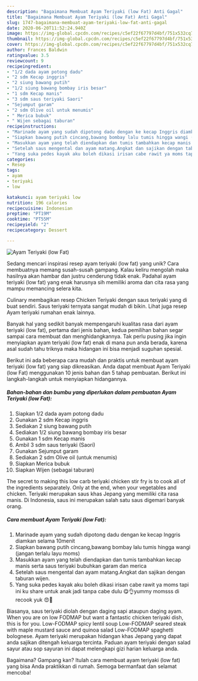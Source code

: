 ```yaml
---
description: "Bagaimana Membuat Ayam Teriyaki (low Fat) Anti Gagal"
title: "Bagaimana Membuat Ayam Teriyaki (low Fat) Anti Gagal"
slug: 1747-bagaimana-membuat-ayam-teriyaki-low-fat-anti-gagal
date: 2020-06-20T11:52:24.940Z
image: https://img-global.cpcdn.com/recipes/c5ef22f67797d4bf/751x532cq70/ayam-teriyaki-low-fat-foto-resep-utama.jpg
thumbnail: https://img-global.cpcdn.com/recipes/c5ef22f67797d4bf/751x532cq70/ayam-teriyaki-low-fat-foto-resep-utama.jpg
cover: https://img-global.cpcdn.com/recipes/c5ef22f67797d4bf/751x532cq70/ayam-teriyaki-low-fat-foto-resep-utama.jpg
author: Frances Baldwin
ratingvalue: 3.5
reviewcount: 9
recipeingredient:
- "1/2 dada ayam potong dadu"
- "2 sdm Kecap inggris"
- "2 siung bawang putih"
- "1/2 siung bawang bombay iris besar"
- "1 sdm Kecap manis"
- "3 sdm saus teriyaki Saori"
- "Sejumput garam"
- "2 sdm Olive oil untuk menumis"
- " Merica bubuk"
- " Wijen sebagai taburan"
recipeinstructions:
- "Marinade ayam yang sudah dipotong dadu dengan ke kecap Inggris diamkan selama 10menit"
- "Siapkan bawang putih cincang,bawang bombay lalu tumis hingga wangi (jangan terlalu layu moms)"
- "Masukkan ayam yang telah diendapkan dan tumis tambahkan kecap manis serta saus teriyaki bubuhkan garam dan merica"
- "Setelah saus mengental dan ayam matang.Angkat dan sajikan dengan taburan wijen."
- "Yang suka pedes kayak aku boleh dikasi irisan cabe rawit ya moms tapi ini ku share untuk anak jadi tanpa cabe dulu 😋👌yummy momsss di recook yuk 😍🤤"
categories:
- Resep
tags:
- ayam
- teriyaki
- low

katakunci: ayam teriyaki low 
nutrition: 196 calories
recipecuisine: Indonesian
preptime: "PT19M"
cooktime: "PT55M"
recipeyield: "2"
recipecategory: Dessert

---
```



![Ayam Teriyaki (low Fat)](https://img-global.cpcdn.com/recipes/c5ef22f67797d4bf/751x532cq70/ayam-teriyaki-low-fat-foto-resep-utama.jpg)

Sedang mencari inspirasi resep ayam teriyaki (low fat) yang unik? Cara membuatnya memang susah-susah gampang. Kalau keliru mengolah maka hasilnya akan hambar dan justru cenderung tidak enak. Padahal ayam teriyaki (low fat) yang enak harusnya sih memiliki aroma dan cita rasa yang mampu memancing selera kita.

Culinary membagikan resep Chicken Teriyaki dengan saus teriyaki yang di buat sendiri. Saus teriyaki ternyata sangat mudah di bikin. Lihat juga resep Ayam teriyaki rumahan enak lainnya.

Banyak hal yang sedikit banyak mempengaruhi kualitas rasa dari ayam teriyaki (low fat), pertama dari jenis bahan, kedua pemilihan bahan segar sampai cara membuat dan menghidangkannya. Tak perlu pusing jika ingin menyiapkan ayam teriyaki (low fat) enak di mana pun anda berada, karena asal sudah tahu triknya maka hidangan ini bisa menjadi suguhan spesial.


Berikut ini ada beberapa cara mudah dan praktis untuk membuat ayam teriyaki (low fat) yang siap dikreasikan. Anda dapat membuat Ayam Teriyaki (low Fat) menggunakan 10 jenis bahan dan 5 tahap pembuatan. Berikut ini langkah-langkah untuk menyiapkan hidangannya.

<!--inarticleads1-->

##### Bahan-bahan dan bumbu yang diperlukan dalam pembuatan Ayam Teriyaki (low Fat):

1. Siapkan 1/2 dada ayam potong dadu
1. Gunakan 2 sdm Kecap inggris
1. Sediakan 2 siung bawang putih
1. Sediakan 1/2 siung bawang bombay iris besar
1. Gunakan 1 sdm Kecap manis
1. Ambil 3 sdm saus teriyaki (Saori)
1. Gunakan Sejumput garam
1. Sediakan 2 sdm Olive oil (untuk menumis)
1. Siapkan  Merica bubuk
1. Siapkan  Wijen (sebagai taburan)


The secret to making this low carb teriyaki chicken stir fry is to cook all of the ingredients separately. Only at the end, when your vegetables and chicken. Teriyaki merupakan saus khas Jepang yang memiliki cita rasa manis. Di Indonesia, saus ini merupakan salah satu saus digemari banyak orang. 

<!--inarticleads2-->

##### Cara membuat Ayam Teriyaki (low Fat):

1. Marinade ayam yang sudah dipotong dadu dengan ke kecap Inggris diamkan selama 10menit
1. Siapkan bawang putih cincang,bawang bombay lalu tumis hingga wangi (jangan terlalu layu moms)
1. Masukkan ayam yang telah diendapkan dan tumis tambahkan kecap manis serta saus teriyaki bubuhkan garam dan merica
1. Setelah saus mengental dan ayam matang.Angkat dan sajikan dengan taburan wijen.
1. Yang suka pedes kayak aku boleh dikasi irisan cabe rawit ya moms tapi ini ku share untuk anak jadi tanpa cabe dulu 😋👌yummy momsss di recook yuk 😍🤤


Biasanya, saus teriyaki diolah dengan daging sapi ataupun daging ayam. When you are on low FODMAP but want a fantastic chicken teriyaki dish, this is for you. Low-FODMAP spicy lentil soup Low-FODMAP seared steak with maple mustard sauce and quinoa salad Low-FODMAP spaghetti bolognese. Ayam teriyaki merupakan hidangan khas Jepang yang dapat anda sajikan ditengah keluarga tercinta. Paduan ayam teriyaki dengan salad sayur atau sop sayuran ini dapat melengkapi gizi harian keluarga anda. 

Bagaimana? Gampang kan? Itulah cara membuat ayam teriyaki (low fat) yang bisa Anda praktikkan di rumah. Semoga bermanfaat dan selamat mencoba!
